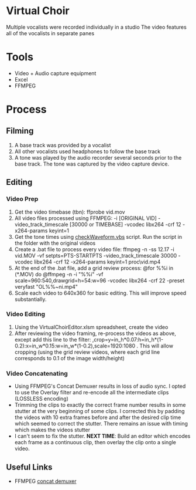 # Virtual Choir

Multiple vocalists were recorded individually in a studio
The video features all of the vocalists in separate panes

# Tools

* Video + Audio capture equipment
* Excel
* FFMPEG

# Process

## Filming

1) A base track was provided by a vocalist
1) All other vocalists used headphones to follow the base track
1) A tone was played by the audio recorder several seconds prior to the base track.  The tone was captured by the video capture device.

## Editing

### Video Prep

1) Get the video timebase (tbn): ffprobe vid.mov
1) All video files processed using FFMPEG: -i [ORIGINAL VID] -video_track_timescale [30000 or TIMEBASE] -vcodec libx264 -crf 12 -x264-params keyint=1
1) Get the tone times using [checkWaveform.vbs](https://raw.githubusercontent.com/td0g/film_production_notes/main/VirtualChoir/checkWaveform.vbs) script.  Run the script in the folder with the original videos
1) Create a .bat file to process every video file: ffmpeg -n -ss 12.17 -i vid.MOV -vf setpts=PTS-STARTPTS -video_track_timescale 30000 -vcodec libx264 -crf 12 -x264-params keyint=1 proc\vid.mp4
1) At the end of the .bat file, add a grid review process: @for %%i in (\*.MOV) do @ffmpeg -n -i "%%i" -vf scale=960:540,drawgrid=h=54:w=96 -vcodec libx264 -crf 22 -preset veryfast "OL\%%~ni.mp4"
1) Scale each video to 640x360 for basic editing.  This will improve speed substantially.

### Video Editing

1) Using the VirtualChoirEditor.xlsm spreadsheet, create the video
1) After reviewing the video framing, re-process the videos as above, except add this line to the filter: ,crop=y=in_h\*0.07:h=in_h\*(1-0.2):x=in_w\*0.15:w=in_w\*(1-0.2),scale=1920:1080 .  This will allow cropping (using the grid review videos, where each grid line corresponds to 0.1 of the image width/height)

### Video Concatenating

* Using FFMPEG's Concat Demuxer results in loss of audio sync.  I opted to use the Overlay filter and re-encode all the intermediate clips (LOSSLESS encoding)
* Trimming the clips to exactly the correct frame number results in some stutter at the very beginning of some clips.  I corrected this by padding the videos with 10 extra frames before and after the desired clip time which seemed to correct the stutter.  There remains an issue with timing which makes the videos stutter
* I can't seem to fix the stutter.  **NEXT TIME**: Build an editor which encodes each frame as a continuous clip, then overlay the clip onto a single video.

## Useful Links

* FFMPEG [concat demuxer](http://ffmpeg.org/ffmpeg-formats.html#concat-1)

